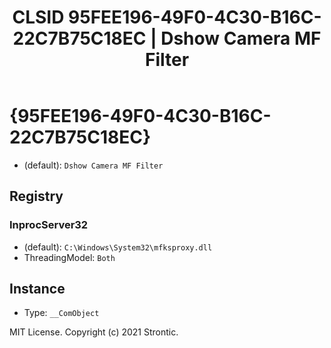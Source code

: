 ﻿---
title: "CLSID 95FEE196-49F0-4C30-B16C-22C7B75C18EC | Dshow Camera MF Filter"
excerpt: What is COM-Object CLSID 95FEE196-49F0-4C30-B16C-22C7B75C18EC?
---

# {95FEE196-49F0-4C30-B16C-22C7B75C18EC}

* (default): `Dshow Camera MF Filter`

## Registry


### InprocServer32

* (default): `C:\Windows\System32\mfksproxy.dll`
* ThreadingModel: `Both`

## Instance

* Type: `__ComObject`

MIT License. Copyright (c) 2021 Strontic.


